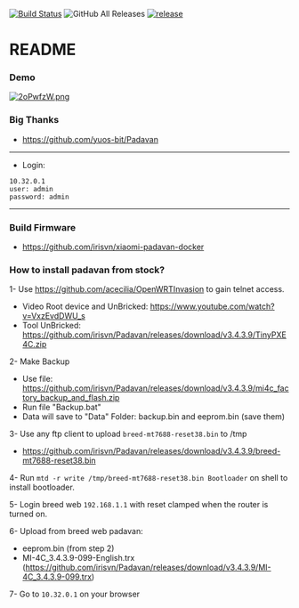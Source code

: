 [![Build Status](https://travis-ci.com/hanwckf/rt-n56u.svg?branch=master)](https://travis-ci.com/hanwckf/rt-n56u)
![GitHub All Releases](https://img.shields.io/github/downloads/hanwckf/rt-n56u/total)
[![release](https://img.shields.io/github/release/hanwckf/rt-n56u.svg)](https://github.com/hanwckf/rt-n56u/releases)

# README #

### Demo ###
[![2oPwfzW.png](https://i.imgur.com/2oPwfzW.png)](https://i.imgur.com/2oPwfzW.png)


### Big Thanks ###
* https://github.com/yuos-bit/Padavan

***

- Login:
```shell 
10.32.0.1 
user: admin
password: admin
```

***

### Build Firmware ###

* https://github.com/irisvn/xiaomi-padavan-docker

### How to install padavan from stock? ###

1- Use https://github.com/acecilia/OpenWRTInvasion to gain telnet access.

* Video Root device and UnBricked: https://www.youtube.com/watch?v=VxzEvdDWU_s
* Tool UnBricked: https://github.com/irisvn/Padavan/releases/download/v3.4.3.9/TinyPXE4C.zip

2- Make Backup

* Use file: https://github.com/irisvn/Padavan/releases/download/v3.4.3.9/mi4c_factory_backup_and_flash.zip
* Run file "Backup.bat"
* Data will save to "Data" Folder: backup.bin and eeprom.bin (save them)

3- Use any ftp client to upload ```breed-mt7688-reset38.bin``` to /tmp

* https://github.com/irisvn/Padavan/releases/download/v3.4.3.9/breed-mt7688-reset38.bin

4- Run ``` mtd -r write /tmp/breed-mt7688-reset38.bin Bootloader ``` on shell to install bootloader.

5- Login breed web ```192.168.1.1``` with reset clamped when the router is turned on. 

6- Upload from breed web padavan:

* eeprom.bin (from step 2)
* MI-4C_3.4.3.9-099-English.trx (https://github.com/irisvn/Padavan/releases/download/v3.4.3.9/MI-4C_3.4.3.9-099.trx)

7- Go to ```10.32.0.1``` on your browser
